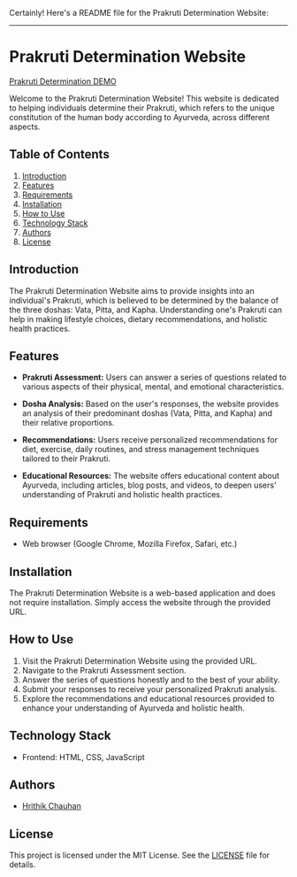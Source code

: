 Certainly! Here's a README file for the Prakruti Determination Website:

---

# Prakruti Determination Website
<a href="https://hrithik-chauhan.github.io/PrakrutiDeterminationChatbot/"> Prakruti Determination DEMO</a>

Welcome to the Prakruti Determination Website! This website is dedicated to helping individuals determine their Prakruti, which refers to the unique constitution of the human body according to Ayurveda, across different aspects.

## Table of Contents

1. [Introduction](#introduction)
2. [Features](#features)
3. [Requirements](#requirements)
4. [Installation](#installation)
5. [How to Use](#how-to-use)
6. [Technology Stack](#technology-stack)
7. [Authors](#authors)
8. [License](#license)

## Introduction

The Prakruti Determination Website aims to provide insights into an individual's Prakruti, which is believed to be determined by the balance of the three doshas: Vata, Pitta, and Kapha. Understanding one's Prakruti can help in making lifestyle choices, dietary recommendations, and holistic health practices.

## Features

- **Prakruti Assessment:** Users can answer a series of questions related to various aspects of their physical, mental, and emotional characteristics.
  
- **Dosha Analysis:** Based on the user's responses, the website provides an analysis of their predominant doshas (Vata, Pitta, and Kapha) and their relative proportions.
  
- **Recommendations:** Users receive personalized recommendations for diet, exercise, daily routines, and stress management techniques tailored to their Prakruti.

- **Educational Resources:** The website offers educational content about Ayurveda, including articles, blog posts, and videos, to deepen users' understanding of Prakruti and holistic health practices.

## Requirements

- Web browser (Google Chrome, Mozilla Firefox, Safari, etc.)

## Installation

The Prakruti Determination Website is a web-based application and does not require installation. Simply access the website through the provided URL.

## How to Use

1. Visit the Prakruti Determination Website using the provided URL.
2. Navigate to the Prakruti Assessment section.
3. Answer the series of questions honestly and to the best of your ability.
4. Submit your responses to receive your personalized Prakruti analysis.
5. Explore the recommendations and educational resources provided to enhance your understanding of Ayurveda and holistic health.

## Technology Stack

- Frontend: HTML, CSS, JavaScript


## Authors

- [Hrithik Chauhan](https://github.com/Hrithik-Chauhan)

## License

This project is licensed under the MIT License. See the [LICENSE](LICENSE) file for details.
